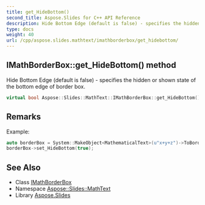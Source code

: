 ```yaml
---
title: get_HideBottom()
second_title: Aspose.Slides for C++ API Reference
description: Hide Bottom Edge (default is false) - specifies the hidden or shown state of the bottom edge of border box.
type: docs
weight: 40
url: /cpp/aspose.slides.mathtext/imathborderbox/get_hidebottom/
---
```

## IMathBorderBox::get_HideBottom() method


Hide Bottom Edge (default is false) - specifies the hidden or shown state of the bottom edge of border box.

```cpp
virtual bool Aspose::Slides::MathText::IMathBorderBox::get_HideBottom()=0
```

## Remarks


Example: 
```cpp
auto borderBox = System::MakeObject<MathematicalText>(u"x+y+z")->ToBorderBox();
borderBox->set_HideBottom(true);
```

## See Also

* Class [IMathBorderBox](./)
* Namespace [Aspose::Slides::MathText](../)
* Library [Aspose.Slides](../../)